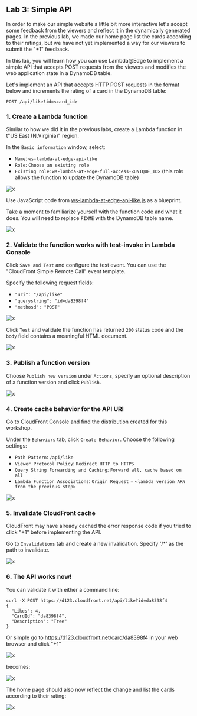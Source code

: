 ## Lab 3: Simple API

In order to make our simple website a little bit more interactive let's accept some feedback from the viewers and reflect it in the dynamically generated pages. In the previous lab, we made our home page list the cards according to their ratings, but we have not yet implemented a way for our viewers to submit the "+1" feedback.

In this lab, you will learn how you can use Lambda@Edge to implement a simple API that accepts POST requests from the viewers and modifies the web application state in a DynamoDB table.

Let's implement an API that accepts HTTP POST requests in the format below and increments the rating of a card in the DynamoDB table:
```
POST /api/like?id=<card_id>
```

### 1. Create a Lambda function

Similar to how we did it in the previous labs, create a Lambda function in t"US East (N.Virginia)" region.

In the `Basic information` window, select:
* `Name`: `ws-lambda-at-edge-api-like`
* `Role`: `Choose an existing role`
* `Existing role`: `ws-lambda-at-edge-full-access-<UNIQUE_ID>` (this role allows the function to update the DynamoDB table)

![x](./img/01-create-function.png)

Use JavaScript code from [ws-lambda-at-edge-api-like.js](./ws-lambda-at-edge-api-like.js) as a blueprint.

Take a moment to familiarize yourself with the function code and what it does. You will need to replace `FIXME` with the DynamoDB table name.

![x](./img/02-function-created.png)

### 2. Validate the function works with test-invoke in Lambda Console

Click `Save and Test` and configure the test event. You can use the "CloudFront Simple Remote Call" event template. 

Specify the following request fields:
* `"uri": "/api/like"`
* `"querystring": "id=da8398f4"`
* `"methosd": "POST"`

![x](./img/03-configure-test-event.png)

Click `Test` and validate the function has returned `200` status code and the `body` field contains a meaningful HTML document.

![x](./img/04-test-invoke-successful.png)

### 3. Publish a function version

Choose `Publish new version` under `Actions`, specify an optional description of a function version and click `Publish`.

![x](./img/05-version-published.png)

### 4. Create cache behavior for the API URI

Go to CloudFront Console and find the distribution created for this workshop.

Under the `Behaviors` tab, click `Create Behavior`. Choose the following settings:
* `Path Pattern`: `/api/like`
* `Viewer Protocol Policy`: `Redirect HTTP to HTTPS`
* `Query String Forwarding and Caching`: `Forward all, cache based on all`
* `Lambda Function Associations`: `Origin Request` = `<lambda version ARN from the previous step>`
  
![x](./img/06-create-cb-and-trigger.png)

### 5. Invalidate CloudFront cache

CloudFront may have already cached the error response code if you tried to click "+1" before implementing the API.

Go to `Invalidations` tab and create a new invalidation. Specify '/*' as the path to invalidate.

![x](./img/07-invalidate.png)

### 6. The API works now!

You can validate it with either a command line:

```
curl -X POST https://d123.cloudfront.net/api/like?id=da8398f4
{
  "Likes": 4,
  "CardId": "da8398f4",
  "Description": "Tree"
}
```
Or simple go to https://d123.cloudfront.net/card/da8398f4 in your web browser and click "+1"

![x](./img/08-api-works-1.png)

becomes:

![x](./img/09-api-works-2.png)

The home page should also now reflect the change and list the cards according to their rating:

![x](./img/10-api-works-3.png)
